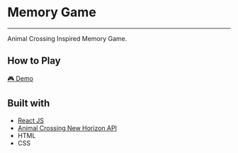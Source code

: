 # Memory Game
---
Animal Crossing Inspired Memory Game.


## How to Play
[:video_game: Demo](https://ctran4347.github.io/memory-game)



## Built with
- [React JS](https://reactjs.org/)
- [Animal Crossing New Horizon API](http://acnhapi.com/)
- HTML
- CSS


